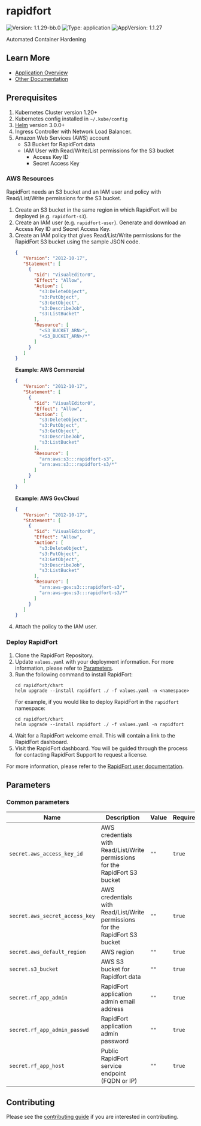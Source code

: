 # rapidfort

![Version: 1.1.29-bb.0](https://img.shields.io/badge/Version-1.1.27--bb.0-informational?style=flat-square) ![Type: application](https://img.shields.io/badge/Type-application-informational?style=flat-square) ![AppVersion: 1.1.27](https://img.shields.io/badge/AppVersion-1.1.27-informational?style=flat-square)

Automated Container Hardening

## Learn More
* [Application Overview](docs/overview.md)
* [Other Documentation](docs/)

## Prerequisites

1. Kubernetes Cluster version 1.20+
2. Kubernetes config installed in `~/.kube/config`
3. [Helm](https://helm.sh/docs/intro/install/) version 3.0.0+
4. Ingress Controller with Network Load Balancer.
4. Amazon Web Services (AWS) account
    * S3 Bucket for RapidFort data
    * IAM User with Read/Write/List permissions for the S3 bucket
        * Access Key ID
        * Secret Access Key

### AWS Resources
RapidFort needs an S3 bucket and an IAM user and policy with Read/List/Write permissions for the S3 bucket.

1. Create an S3 bucket in the same region in which RapidFort will be deployed (e.g. <code>rapidfort-s3</code>).
2. Create an IAM user (e.g. <code>rapidfort-user</code>). Generate and download an Access Key ID and Secret Access Key.
3. Create an IAM policy that gives Read/List/Write permissions for the RapidFort S3 bucket using the sample JSON code.
   ```json
   {
      "Version": "2012-10-17",
      "Statement": [
        {
          "Sid": "VisualEditor0",
          "Effect": "Allow",
          "Action": [
            "s3:DeleteObject",
            "s3:PutObject",
            "s3:GetObject",
            "s3:DescribeJob",
            "s3:ListBucket"
          ],
          "Resource": [
            "<S3_BUCKET_ARN>",
            "<S3_BUCKET_ARN>/*"
          ]
        }
      ]
   }
   ```
   **Example: AWS Commercial**
   ```json
   {
      "Version": "2012-10-17",
      "Statement": [
        {
          "Sid": "VisualEditor0",
          "Effect": "Allow",
          "Action": [
            "s3:DeleteObject",
            "s3:PutObject",
            "s3:GetObject",
            "s3:DescribeJob",
            "s3:ListBucket"
          ],
          "Resource": [
            "arn:aws:s3:::rapidfort-s3",
            "arn:aws:s3:::rapidfort-s3/*"
          ]
        }
      ]
   }
   ```
   **Example: AWS GovCloud**
   ```json
   {
      "Version": "2012-10-17",
      "Statement": [
        {
          "Sid": "VisualEditor0",
          "Effect": "Allow",
          "Action": [
            "s3:DeleteObject",
            "s3:PutObject",
            "s3:GetObject",
            "s3:DescribeJob",
            "s3:ListBucket"
          ],
          "Resource": [
            "arn:aws-gov:s3:::rapidfort-s3",
            "arn:aws-gov:s3:::rapidfort-s3/*"
          ]
        }
      ]
   }
   ```
4. Attach the policy to the IAM user.
    
### Deploy RapidFort
1. Clone the RapidFort Repository.
2. Update <code>values.yaml</code> with your deployment information. For more information, please refer to [Parameters](#parameters).
3. Run the following command to install RapidFort:
   ```
   cd rapidfort/chart
   helm upgrade --install rapidfort ./ -f values.yaml -n <namespace>
   ```
   For example, if you would like to deploy RapidFort in the <code>rapidfort</code> namespace:
   ```
   cd rapidfort/chart
   helm upgrade --install rapidfort ./ -f values.yaml -n rapidfort
   ```
4. Wait for a RapidFort welcome email. This will contain a link to the RapidFort dashboard.
5. Visit the RapidFort dashboard. You will be guided through the process for contacting RapidFort Support to request a license.

For more information, please refer to the [RapidFort user documentation](https://docs.rapidfort.com/rapidfort-on-premises/helm-chart-aws).

## Parameters


### Common parameters

| Name                            | Description                                                                                 | Value           | Required |
| ------------------------------- | ------------------------------------------------------------------------------------------- | --------------- | -------- |
| `secret.aws_access_key_id`                        | AWS credentials with Read/List/Write permissions for the RapidFort S3 bucket                | `""`            | `true`   |
| `secret.aws_secret_access_key`                    | AWS credentials with Read/List/Write permissions for the RapidFort S3 bucket                | `""`            | `true`   |
| `secret.aws_default_region`                       | AWS region                                                                | `""`            | `true`   |
| `secret.s3_bucket`                                | AWS S3 bucket for Rapidfort data                                     | `""`            | `true`   |
| `secret.rf_app_admin`                             | RapidFort application admin email address                                 | `""`            | `true`   |
| `secret.rf_app_admin_passwd`                      | RapidFort application admin password             | `""`            | `true`   |
| `secret.rf_app_host`                              | Public RapidFort service endpoint (FQDN or IP)   | `""`            | `true`   |

## Contributing

Please see the [contributing guide](./CONTRIBUTING.md) if you are interested in contributing.
